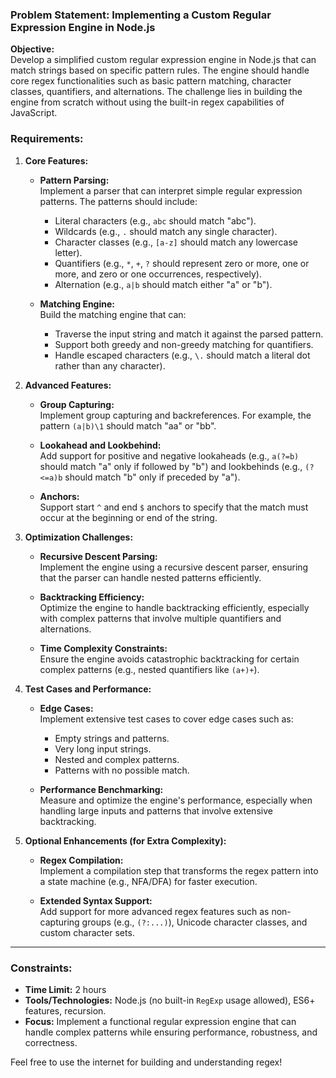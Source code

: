 ### Problem Statement: Implementing a Custom Regular Expression Engine in Node.js

**Objective:**  
Develop a simplified custom regular expression engine in Node.js that can match strings based on specific pattern rules. The engine should handle core regex functionalities such as basic pattern matching, character classes, quantifiers, and alternations. The challenge lies in building the engine from scratch without using the built-in regex capabilities of JavaScript.

### Requirements:

1. **Core Features:**
   - **Pattern Parsing:**  
     Implement a parser that can interpret simple regular expression patterns. The patterns should include:
     - Literal characters (e.g., `abc` should match "abc").
     - Wildcards (e.g., `.` should match any single character).
     - Character classes (e.g., `[a-z]` should match any lowercase letter).
     - Quantifiers (e.g., `*`, `+`, `?` should represent zero or more, one or more, and zero or one occurrences, respectively).
     - Alternation (e.g., `a|b` should match either "a" or "b").

   - **Matching Engine:**  
     Build the matching engine that can:
     - Traverse the input string and match it against the parsed pattern.
     - Support both greedy and non-greedy matching for quantifiers.
     - Handle escaped characters (e.g., `\.` should match a literal dot rather than any character).

2. **Advanced Features:**
   - **Group Capturing:**  
     Implement group capturing and backreferences. For example, the pattern `(a|b)\1` should match "aa" or "bb".
   
   - **Lookahead and Lookbehind:**  
     Add support for positive and negative lookaheads (e.g., `a(?=b)` should match "a" only if followed by "b") and lookbehinds (e.g., `(?<=a)b` should match "b" only if preceded by "a").

   - **Anchors:**  
     Support start `^` and end `$` anchors to specify that the match must occur at the beginning or end of the string.

3. **Optimization Challenges:**
   - **Recursive Descent Parsing:**  
     Implement the engine using a recursive descent parser, ensuring that the parser can handle nested patterns efficiently.
   
   - **Backtracking Efficiency:**  
     Optimize the engine to handle backtracking efficiently, especially with complex patterns that involve multiple quantifiers and alternations.
   
   - **Time Complexity Constraints:**  
     Ensure the engine avoids catastrophic backtracking for certain complex patterns (e.g., nested quantifiers like `(a+)+`).

4. **Test Cases and Performance:**
   - **Edge Cases:**  
     Implement extensive test cases to cover edge cases such as:
     - Empty strings and patterns.
     - Very long input strings.
     - Nested and complex patterns.
     - Patterns with no possible match.
   
   - **Performance Benchmarking:**  
     Measure and optimize the engine's performance, especially when handling large inputs and patterns that involve extensive backtracking.

5. **Optional Enhancements (for Extra Complexity):**
   - **Regex Compilation:**  
     Implement a compilation step that transforms the regex pattern into a state machine (e.g., NFA/DFA) for faster execution.
   
   - **Extended Syntax Support:**  
     Add support for more advanced regex features such as non-capturing groups (e.g., `(?:...)`), Unicode character classes, and custom character sets.

---

### Constraints:

- **Time Limit:** 2 hours
- **Tools/Technologies:** Node.js (no built-in `RegExp` usage allowed), ES6+ features, recursion.
- **Focus:** Implement a functional regular expression engine that can handle complex patterns while ensuring performance, robustness, and correctness.

Feel free to use the internet for building and understanding regex!